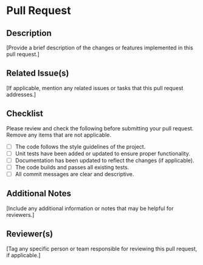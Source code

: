 # Pull Request

## Description

[Provide a brief description of the changes or features implemented in this pull request.]

## Related Issue(s)

[If applicable, mention any related issues or tasks that this pull request addresses.]

## Checklist

Please review and check the following before submitting your pull request. Remove any items that are not applicable.

- [ ] The code follows the style guidelines of the project.
- [ ] Unit tests have been added or updated to ensure proper functionality.
- [ ] Documentation has been updated to reflect the changes (if applicable).
- [ ] The code builds and passes all existing tests.
- [ ] All commit messages are clear and descriptive.

## Additional Notes

[Include any additional information or notes that may be helpful for reviewers.]

## Reviewer(s)

[Tag any specific person or team responsible for reviewing this pull request, if applicable.]
